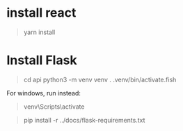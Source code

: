 # install react
> yarn install

# Install Flask

> cd api
> python3 -m venv venv 
> . .venv/bin/activate.fish 

For windows, run instead:
> venv\Scripts\activate

> pip install -r ../docs/flask-requirements.txt
